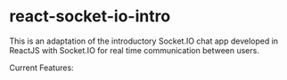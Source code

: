 # react-socket-io-intro
This is an adaptation of the introductory Socket.IO chat app developed in ReactJS with Socket.IO for real time communication 
between users. 

Current Features:
